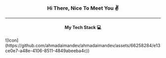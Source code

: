 <h3 align="center">Hi There, Nice To Meet You ✌</h3>
<hr>

<h4 align="center">My Tech Stack 💻</h4>
![Icon](https://github.com/ahmadaimandev/ahmadaimandev/assets/66258284/e13ce0e7-a48e-4106-8511-4849abeeba4c))
